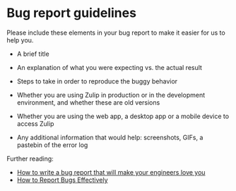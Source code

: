 # Bug report guidelines

Please include these elements in your bug report to make it easier for us to help you.

- A brief title

- An explanation of what you were expecting vs. the actual result

- Steps to take in order to reproduce the buggy behavior

- Whether you are using Zulip in production or in the development
  environment, and whether these are old versions

- Whether you are using the web app, a desktop app or a mobile device
  to access Zulip

- Any additional information that would help: screenshots, GIFs, a
  pastebin of the error log

Further reading:

- [How to write a bug report that will make your engineers love you](https://testlio.com/blog/the-ideal-bug-report/)
- [How to Report Bugs Effectively](https://www.chiark.greenend.org.uk/~sgtatham/bugs.html)
